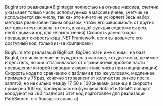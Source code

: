 BugInt это реализация BigInteger полностью на основе массива, счетчик указывает только число используемых в массиве ячеек, счетчик не используется как число, так как это ничего не ускоряет) Весь набор методов реализован таким образом, чтобы его зависимость от других методов отсутсвовала, то есть, в каждой функции содержится весь необходимый код для её выполнения) Скорость данного кода превышает скорость кода .NET Framework, если вы возьмете его доступный код, только из-за компановки)

BugNum это реализация BigFloat, BigDecimal и иже с ними, на базе BugInt, его исполнение не нуждается в мантисе, это два числа, делимое и делитель, но они отталкиваются от ограничителя дробной части, превышение которой приводит к округлению числа при инициализации) Скорость кода по сравнению с даблами в тех же условиях, медленнее примерно в 75 раз, конечно это зависит от количества знаков после запятой, но не сильно между 17, 50 и 100 знаками разница в скорости примерно 100 мс, проверялось на функциях Rotate1 и GetaR1 поворот координат на 360 градусов) Этот код подготовлен для реализации PathSource, его большого аналога)
